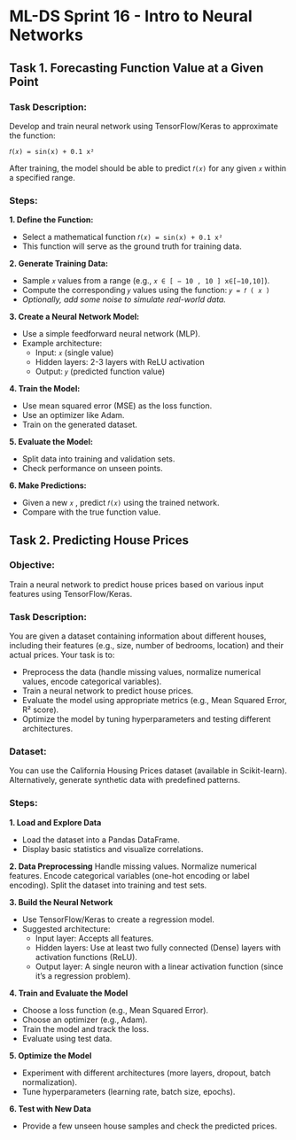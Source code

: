 # ML-DS Sprint 16 - Intro to Neural Networks

## Task 1. Forecasting Function Value at a Given Point

### Task Description:
Develop and train neural network using TensorFlow/Keras to approximate the function: 

`𝑓(𝑥) = sin(x) + 0.1 x²`

After training, the model should be able to predict `𝑓(𝑥)` for any given `𝑥` within a specified range.

### Steps:
**1. Define the Function:**

- Select a mathematical function `𝑓(𝑥) = sin(x) + 0.1 x²`
- This function will serve as the ground truth for training data.

**2. Generate Training Data:**

- Sample `𝑥` values from a range (e.g.,  `𝑥 ∈ [ − 10 , 10 ] x∈[−10,10]`).
- Compute the corresponding `𝑦` values using the function: `𝑦 = 𝑓 ( 𝑥 )`
- _Optionally, add some noise to simulate real-world data._

**3. Create a Neural Network Model:**

- Use a simple feedforward neural network (MLP). 
- Example architecture: 
  - Input: `𝑥` (single value)
  - Hidden layers: 2-3 layers with ReLU activation
  - Output: `𝑦` (predicted function value)

**4. Train the Model:**

- Use mean squared error (MSE) as the loss function. 
- Use an optimizer like Adam. 
- Train on the generated dataset.

**5. Evaluate the Model:**

- Split data into training and validation sets.
- Check performance on unseen points.

**6. Make Predictions:**

- Given a new `𝑥` , predict  `𝑓(𝑥)` using the trained network. 
- Compare with the true function value.

## Task 2. Predicting House Prices

### Objective:
Train a neural network to predict house prices based on various input features using TensorFlow/Keras.

### Task Description:
You are given a dataset containing information about different houses, including their features (e.g., size, number of bedrooms, location) and their actual prices. Your task is to:

- Preprocess the data (handle missing values, normalize numerical values, encode categorical variables).
- Train a neural network to predict house prices.
- Evaluate the model using appropriate metrics (e.g., Mean Squared Error, R² score).
- Optimize the model by tuning hyperparameters and testing different architectures.

### Dataset:
You can use the California Housing Prices dataset (available in Scikit-learn). Alternatively, generate synthetic data with predefined patterns.

### Steps:

**1. Load and Explore Data**
- Load the dataset into a Pandas DataFrame.
- Display basic statistics and visualize correlations.

**2. Data Preprocessing**
Handle missing values. 
Normalize numerical features. 
Encode categorical variables (one-hot encoding or label encoding). 
Split the dataset into training and test sets. 

**3. Build the Neural Network** 
- Use TensorFlow/Keras to create a regression model.
- Suggested architecture:
  - Input layer: Accepts all features.
  - Hidden layers: Use at least two fully connected (Dense) layers with activation functions (ReLU).
  - Output layer: A single neuron with a linear activation function (since it’s a regression problem).

**4. Train and Evaluate the Model**
- Choose a loss function (e.g., Mean Squared Error).
- Choose an optimizer (e.g., Adam).
- Train the model and track the loss.
- Evaluate using test data.

**5. Optimize the Model**
- Experiment with different architectures (more layers, dropout, batch normalization).
- Tune hyperparameters (learning rate, batch size, epochs).

**6. Test with New Data**
- Provide a few unseen house samples and check the predicted prices.